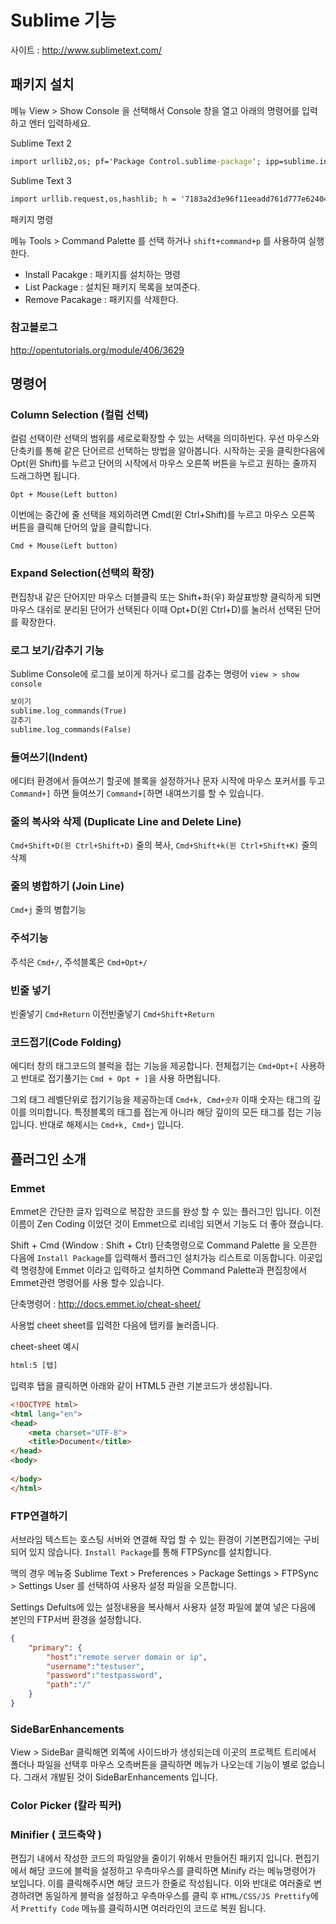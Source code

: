 # Sublime 기능

사이트 : http://www.sublimetext.com/

## 패키지 설치

메뉴 View > Show Console 을 선택해서 Console 창을 열고 아래의 명령어를 입력하고 엔터 입력하세요.

Sublime Text 2

```cmd
import urllib2,os; pf='Package Control.sublime-package'; ipp=sublime.installed_packages_path(); os.makedirs(ipp) if not os.path.exists(ipp) else None; urllib2.install_opener(urllib2.build_opener(urllib2.ProxyHandler())); open(os.path.join(ipp,pf),'wb').write(urllib2.urlopen('http://sublime.wbond.net/'+pf.replace(' ','%20')).read()); print('Please restart Sublime Text to finish installation')
```

Sublime Text 3

```cmd
import urllib.request,os,hashlib; h = '7183a2d3e96f11eeadd761d777e62404' + 'e330c659d4bb41d3bdf022e94cab3cd0'; pf = 'Package Control.sublime-package'; ipp = sublime.installed_packages_path(); urllib.request.install_opener( urllib.request.build_opener( urllib.request.ProxyHandler()) ); by = urllib.request.urlopen( 'http://sublime.wbond.net/' + pf.replace(' ', '%20')).read(); dh = hashlib.sha256(by).hexdigest(); print('Error validating download (got %s instead of %s), please try manual install' % (dh, h)) if dh != h else open(os.path.join( ipp, pf), 'wb' ).write(by)
```

패키지 명령

메뉴 Tools > Command Palette 를 선택 하거나 `shift+command+p` 를 사용하여 실행한다.

* Install Pacakge : 패키지를 설치하는 명령
* List Package : 설치된 패키지 목록을 보여준다.
* Remove Pacakage :  패키지를 삭제한다.


### 참고블로그

http://opentutorials.org/module/406/3629


## 명령어

### Column Selection (컬럼 선택)

컬럼 선택이란 선택의 범위를 세로로확장할 수 있는 서택을 의미하빈다. 우선 마우스와 단축키를 통해 같은 단어르르 선택하는 방법을 알아봅니다. 시작하는 곳을 클릭한다음에 Opt(윈 Shift)를 누르고 단어의 시작에서 마우스 오른쪽 버튼을 누르고 원하는 줄까지 드래그하면 됩니다.

`Opt + Mouse(Left button)`

이번에는 중간에 줄 선택을 제외하려면 Cmd(윈 Ctrl+Shift)를 누르고 마우스 오른쪽 버튼을 클릭해 단어의 앞을 클릭합니다.

`Cmd + Mouse(Left button)`

### Expand Selection(선택의 확장)


편집창내 같은 단어지만 마우스 더블클릭 또는 Shift+좌(우) 화살표방향 클릭하게 되면 마우스 대쉬로 분리된 단어가 선택된다 이때 Opt+D(윈 Ctrl+D)를 눌러서 선택된 단어를 확장한다.

### 로그 보기/감추기 기능

Sublime Console에 로그를 보이게 하거나 로그를 감추는 명령어
`view > show console`

```cmd
보이기
sublime.log_commands(True)
감추기
sublime.log_commands(False)
```

### 들여쓰기(Indent)

에디터 환경에서 들여쓰기 할곳에 블록을 설정하거나 문자 시작에 마우스 포커서를 두고 `Command+]` 하면 들여쓰기 `Command+[`하면 내여쓰기를 할 수 있습니다.


### 줄의 복사와 삭제 (Duplicate Line and Delete Line)

`Cmd+Shift+D(윈 Ctrl+Shift+D)` 줄의 복사, `Cmd+Shift+k(윈 Ctrl+Shift+K)` 줄의 삭제

### 줄의 병합하기 (Join Line)

`Cmd+j` 줄의 병합기능

### 주석기능

주석은 `Cmd+/`, 주석블록은 `Cmd+Opt+/`

### 빈줄 넣기

빈줄넣기 `Cmd+Return` 이전빈줄넣기 `Cmd+Shift+Return`

### 코드접기(Code Folding)

에디터 창의 태그코드의 블럭을 접는 기능을 제공합니다. 전체접기는 `Cmd+Opt+[` 사용하고 반대로 접기풀기는 `Cmd + Opt + ]`을 사용 하면됩니다.

그외 태그 레벨단위로 접기기능을 제공하는데 `Cmd+k, Cmd+숫자` 이때 숫자는 태그의 깊이를 의미합니다. 특정블록의 태그를 접는게 아니라 해당 깊이의 모든 태그를 접는 기능입니다. 반대로 해제시는 `Cmd+k, Cmd+j` 입니다.


## 플러그인 소개

### Emmet

Emmet은 간단한 글자 입력으로 복잡한 코드를 완성 할 수 있는 플러그인 입니다.
이전 이름이 Zen Coding 이었던 것이 Emmet으로 리네임 되면서 기능도 더 좋아 졌습니다.

Shift + Cmd (Window : Shift + Ctrl) 단축명령으로 Command Palette 을 오픈한 다음에 `Install Package`를 입력해서 플러그인 설치가능 리스트로 이동합니다. 이곳입력 명령창에 Emmet 이라고 입력하고 설치하면 Command Palette과  편집창에서 Emmet관련 명령어를 사용 할수 있습니다.

단축명령어 : http://docs.emmet.io/cheat-sheet/

사용법 cheet sheet를 입력한 다음에 탭키를 눌러줍니다.

cheet-sheet 예시
```html 
html:5 [탭]
```

입력후 탭을 클릭하면 아래와 같이 HTML5 관련 기본코드가 생성됩니다.
```html
<!DOCTYPE html>
<html lang="en">
<head>
	<meta charset="UTF-8">
	<title>Document</title>
</head>
<body>
	
</body>
</html>
```


### FTP연결하기

서브라임 텍스트는 호스팅 서버와 연결해 작업 할 수 있는 환경이 기본편집기에는 구비되어 있지 않습니다. `Install Package`를 통해 FTPSync를 설치합니다.

맥의 경우 메뉴중 Sublime Text > Preferences > Package Settings > FTPSync >  Settings User 를 선택하여 사용자 설정 파일을 오픈합니다.

Settings Defults에 있는 설정내용을 복사해서 사용자 설정 파일에 붙여 넣은 다음에 본인의 FTP서버 환경을 설정합니다.

```json
{
	"primary": {
    	"host":"remote server domain or ip",
		"username":"testuser",
        "password":"testpassword",
		"path":"/"
    }
}

```

### SideBarEnhancements

View > SideBar 클릭해면 외쪽에 사이드바가 생성되는데 이곳의 프로젝트 트리에서 폴더나 파일을 선택후 마우스 오측버튼을 클릭하면 메뉴가 나오는데 기능이 별로 없습니다. 그래서 개발된 것이 SideBarEnhancements 입니다.


### Color Picker (칼라 픽커)

### Minifier ( 코드축약 )

편집기 내에서 작성한 코드의 파일양을 줄이기 위해서 만들어진 패키지 입니다.
편집기에서 해당 코드에 블럭을 설정하고 우측마우스를 클릭하면 Minify 라는 메뉴명령어가 보입니다. 이를 클릭해주시면 해당 코드가 한줄로 작성됩니다. 이와 반대로 여러줄로 변경하려면 동일하게 블럭을 설정하고 우측마우스를 클릭 후 `HTML/CSS/JS Prettify`에서 `Prettify Code` 메뉴를 클릭하시면 여러라인의 코드로 복원 됩니다.

